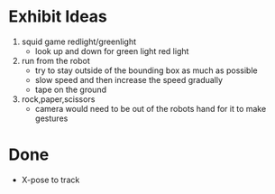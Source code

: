# Exhibit Ideas

1. squid game redlight/greenlight
    - look up and down for green light red light
2. run from the robot
    - try to stay outside of the bounding box as much as possible
    - slow speed and then increase the speed gradually
    - tape on the ground
3. rock,paper,scissors
    - camera would need to be out of the robots hand for it to make gestures


# Done
- X-pose to track
